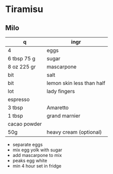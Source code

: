 # Tiramisu

## Milo

q | ingr
--- | ---
4 | eggs
6 tbsp 75 g | sugar
8 oz 225 gr | mascarpone
bit | salt
bit | lemon skin less than half
lot | lady fingers
 | espresso
3 tbsp | Amaretto
1 tbsp | grand marnier
 | cacao powder
 50g | heavy cream (optional)
  
- separate eggs
- mix egg yolk with sugar
- add mascarpone to mix
- peaks egg white
- min 4 hour set in fridge

